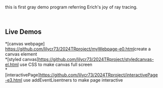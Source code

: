 
this is  first gray demo program referring Erich's joy of ray tracing.

<br>
<h2> Live Demos </h2>

*[canvas webpage] <https://github.com/lilycr73/2024TRproject/myWebpage-e0.html>create a canvas element
<br>
*[styled canvas]<https://github.com/lilycr73/2024TRproject/styledcanvas-el.html> use CSS to make canvas full screen
<br>
*[interactivePage]<https://github.com/lilycr73/2024TRproject/interactivePage-e3.html> use addEventLisentners to make page interactive
